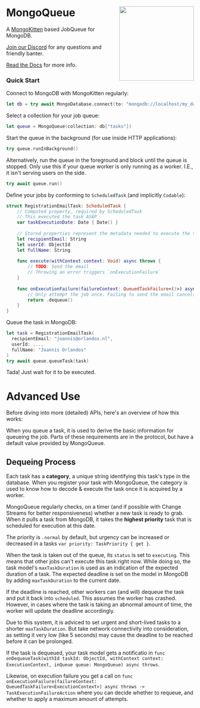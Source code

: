 # <img height="200px" style="float: right;" src="https://user-images.githubusercontent.com/1951674/224335889-c6345081-fef9-4b01-95ba-c3a718aa91e9.png" /> MongoQueue

A [MongoKitten](https://github.com/orlandos-nl/MongoKitten) based JobQueue for MongoDB.

[Join our Discord](https://discord.gg/H6799jh) for any questions and friendly banter.

[Read the Docs](https://orlandos.nl/docs/mongoqueue) for more info.

### Quick Start

Connect to MongoDB with MongoKitten regularly:

```swift
let db = try await MongoDatabase.connect(to: "mongodb://localhost/my_database")
```

Select a collection for your job queue:

```swift
let queue = MongoQueue(collection: db["tasks"])
```

Start the queue in the background (for use inside HTTP applications):

```swift
try queue.runInBackground()
```

Alternatively, run the queue in the foreground and block until the queue is stopped. Only use this if your queue worker is only running as a worker. I.E., it isn't serving users on the side.

```swift
try await queue.run()
```

Define your jobs by conforming to `ScheduledTask` (and implicitly `Codable`):

```swift
struct RegistrationEmailTask: ScheduledTask {
    // Computed property, required by ScheduledTask
    // This executed the task ASAP
    var taskExecutionDate: Date { Date() }
    
    // Stored properties represent the metadata needed to execute the task
    let recipientEmail: String
    let userId: ObjectId
    let fullName: String
    
    func execute(withContext context: Void) async throws {
        // TODO: Send the email
        // Throwing an error triggers `onExecutionFailure`
    }
    
    func onExecutionFailure(failureContext: QueuedTaskFailure<()>) async throws -> TaskExecutionFailureAction {
        // Only attempt the job once. Failing to send the email cancels the job
        return .dequeue()
    }
}
```

Queue the task in MongoDB:

```swift
let task = RegistrationEmailTask(
  recipientEmail: "joannis@orlandos.nl",
  userId: ...,
  fullName: "Joannis Orlandos"
)
try await queue.queueTask(task)
```

Tada! Just wait for it to be executed.

# Advanced Use

Before diving into more (detailed) APIs, here's an overview of how this works:

When you queue a task, it is used to derive the basic information for queueing the job. Parts of these requirements are in the protocol, but have a default value provided by MongoQueue.

## Dequeing Process

Each task has a **category**, a unique string identifying this task's type in the database. When you register your task with MongoQueue, the category is used to know how to decode & execute the task once it is acquired by a worker.

MongoQueue regularly checks, on a timer (and if possible with Change Streams for better responsiveness) whether a new task is ready to grab. When it pulls a task from MongoDB, it takes the **highest priority** task that is scheduled for execution at this date.

The priority is `.normal` by default, but urgency can be increased or decreased in a tasks `var priority: TaskPriority { get }`.

When the task is taken out of the queue, its `status` is set to `executing`. This means that other jobs can't execute this task right now. While doing so, the task model's `maxTaskDuration` is used as an indication of the expected duration of a task. The expected deadline is set on the model in MongoDB by adding `maxTaskDuration` to the current date.

If the deadline is reached, other workers can (and will) dequeue the task and put it back into `scheduled`. This assumes the worker has crashed. However, in cases where the task is taking an abnormal amount of time, the worker will update the deadline accordingly.

Due to this system, it is adviced to set urgent and short-lived tasks to a shorter `maxTaskDuration`. But take network connectivity into consideration, as setting it very low (like 5 seconds) may cause the deadline to be reached before it can be prolonged.

If the task is dequeued, your task model gets a notificatio in `func onDequeueTask(withId taskId: ObjectId, withContext context: ExecutionContext, inQueue queue: MongoQueue) async throws`.

Likewise, on execution failure you get a call on `func onExecutionFailure(failureContext: QueuedTaskFailure<ExecutionContext>) async throws -> TaskExecutionFailureAction` where you can decide whether to requeue, and whether to apply a maximum amount of attempts.
